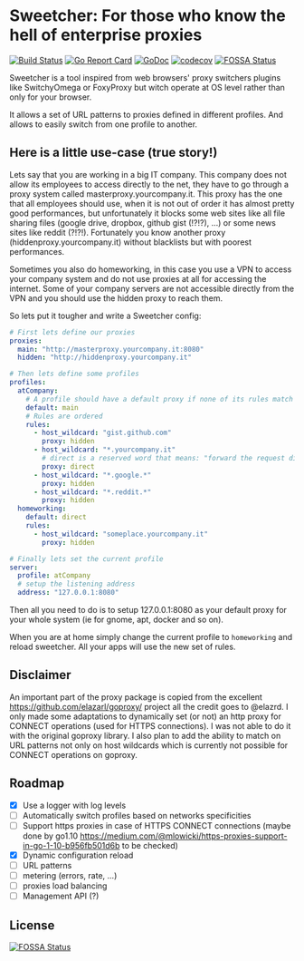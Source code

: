 # Sweetcher: For those who know the hell of enterprise proxies

[![Build Status](https://travis-ci.org/loicalbertin/sweetcher.svg?branch=master)](https://travis-ci.org/loicalbertin/sweetcher) [![Go Report Card](https://goreportcard.com/badge/github.com/loicalbertin/sweetcher)](https://goreportcard.com/report/github.com/loicalbertin/sweetcher) [![GoDoc](https://godoc.org/github.com/loicalbertin/sweetcher?status.svg)](https://godoc.org/github.com/loicalbertin/sweetcher) [![codecov](https://codecov.io/gh/loicalbertin/sweetcher/branch/master/graph/badge.svg)](https://codecov.io/gh/loicalbertin/sweetcher) [![FOSSA Status](https://app.fossa.io/api/projects/git%2Bgithub.com%2Floicalbertin%2Fsweetcher.svg?type=shield)](https://app.fossa.io/projects/git%2Bgithub.com%2Floicalbertin%2Fsweetcher?ref=badge_shield)

Sweetcher is a tool inspired from web browsers' proxy switchers plugins like SwitchyOmega or FoxyProxy but witch operate at OS level rather than only for your browser.

It allows a set of URL patterns to proxies defined in different profiles. And allows to easily switch from one profile to another.

## Here is a little use-case (true story!)

Lets say that you are working in a big IT company. This company does not allow its employees to access directly to the net, they have to go through a proxy system called masterproxy.yourcompany.it. This proxy has the one that all employees should use, when it is not out of order it has almost pretty good performances, but unfortunately it blocks some web sites like all file sharing files (google drive, dropbox, github gist (!?!?), ...) or some news sites like reddit (?!?!).
Fortunately you know another proxy (hiddenproxy.yourcompany.it) without blacklists but with poorest performances.

Sometimes you also do homeworking, in this case you use a VPN to access your company system and do not use proxies at all for accessing the internet. Some of your company servers are not accessible directly from the VPN and you should use the hidden proxy to reach them.

So lets put it tougher and write a Sweetcher config:

```yaml
# First lets define our proxies
proxies:
  main: "http://masterproxy.yourcompany.it:8080"
  hidden: "http://hiddenproxy.yourcompany.it"

# Then lets define some profiles
profiles:
  atCompany:
    # A profile should have a default proxy if none of its rules match
    default: main
    # Rules are ordered 
    rules:
      - host_wildcard: "gist.github.com"
        proxy: hidden
      - host_wildcard: "*.yourcompany.it"
        # direct is a reserved word that means: "forward the request directly to the targeted site without using a proxy"
        proxy: direct
      - host_wildcard: "*.google.*"
        proxy: hidden
      - host_wildcard: "*.reddit.*"
        proxy: hidden
  homeworking:
    default: direct
    rules:
      - host_wildcard: "someplace.yourcompany.it"
        proxy: hidden

# Finally lets set the current profile
server:
  profile: atCompany
  # setup the listening address
  address: "127.0.0.1:8080"
```

Then all you need to do is to setup 127.0.0.1:8080 as your default proxy for your whole system (ie for gnome, apt, docker and so on).

When you are at home simply change the current profile to `homeworking` and reload sweetcher. All your apps will use the new set of rules.

## Disclaimer

An important part of the proxy package is copied from the excellent https://github.com/elazarl/goproxy/ project
all the credit goes to @elazrd. I only made some adaptations to dynamically set (or not) an http proxy for CONNECT operations (used for HTTPS connections). I was not able to do it with the
original goproxy library. I also plan to add the ability to match on URL patterns not only on host wildcards which is currently not possible for CONNECT operations on goproxy.

## Roadmap

- [x] Use a logger with log levels
- [ ] Automatically switch profiles based on networks specificities
- [ ] Support https proxies in case of HTTPS CONNECT connections (maybe done by go1.10 <https://medium.com/@mlowicki/https-proxies-support-in-go-1-10-b956fb501d6b> to be checked)
- [x] Dynamic configuration reload
- [ ] URL patterns
- [ ] metering (errors, rate, ...)
- [ ] proxies load balancing
- [ ] Management API (?)

## License

[![FOSSA Status](https://app.fossa.io/api/projects/git%2Bgithub.com%2Floicalbertin%2Fsweetcher.svg?type=large)](https://app.fossa.io/projects/git%2Bgithub.com%2Floicalbertin%2Fsweetcher?ref=badge_large)
